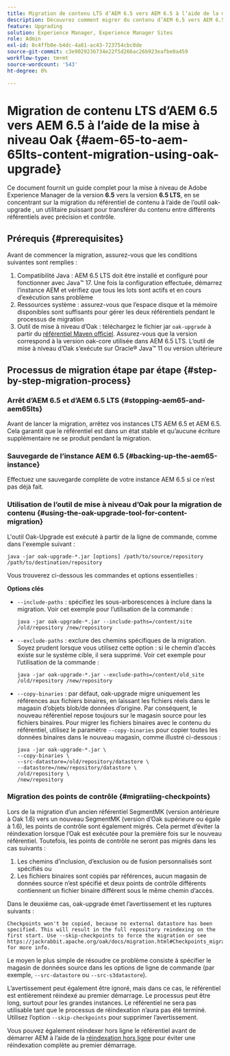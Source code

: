 ```yaml
---
title: Migration de contenu LTS d’AEM 6.5 vers AEM 6.5 à l’aide de la mise à niveau Oak
description: Découvrez comment migrer du contenu d’AEM 6.5 vers AEM 6.5 LTS à l’aide de l’outil oak-upgrade .
feature: Upgrading
solution: Experience Manager, Experience Manager Sites
role: Admin
exl-id: 8c4ffb0e-b4dc-4a81-ac43-723754cbc0de
source-git-commit: c3e9029236734e22f5d266ac26b923eafbe0a459
workflow-type: tm+mt
source-wordcount: '543'
ht-degree: 0%

---
```


# Migration de contenu LTS d’AEM 6.5 vers AEM 6.5 à l’aide de la mise à niveau Oak {#aem-65-to-aem-65lts-content-migration-using-oak-upgrade}

Ce document fournit un guide complet pour la mise à niveau de Adobe Experience Manager de la version **6.5** vers la version **6.5 LTS**, en se concentrant sur la migration du référentiel de contenu à l’aide de l’outil oak-upgrade , un utilitaire puissant pour transférer du contenu entre différents référentiels avec précision et contrôle.

## Prérequis {#prerequisites}

Avant de commencer la migration, assurez-vous que les conditions suivantes sont remplies :

1. Compatibilité Java : AEM 6.5 LTS doit être installé et configuré pour fonctionner avec Java™ 17. Une fois la configuration effectuée, démarrez l’instance AEM et vérifiez que tous les lots sont actifs et en cours d’exécution sans problème
1. Ressources système : assurez-vous que l’espace disque et la mémoire disponibles sont suffisants pour gérer les deux référentiels pendant le processus de migration
1. Outil de mise à niveau d’Oak : téléchargez le fichier jar `oak-upgrade` à partir du [référentiel Maven officiel](https://mvnrepository.com/artifact/org.apache.jackrabbit/oak-upgrade). Assurez-vous que la version correspond à la version oak-core utilisée dans AEM 6.5 LTS. L’outil de mise à niveau d’Oak s’exécute sur Oracle® Java™ 11 ou version ultérieure

## Processus de migration étape par étape {#step-by-step-migration-process}

### Arrêt d’AEM 6.5 et d’AEM 6.5 LTS {#stopping-aem65-and-aem65lts}

Avant de lancer la migration, arrêtez vos instances LTS AEM 6.5 et AEM 6.5. Cela garantit que le référentiel est dans un état stable et qu’aucune écriture supplémentaire ne se produit pendant la migration.

### Sauvegarde de l’instance AEM 6.5 {#backing-up-the-aem65-instance}

Effectuez une sauvegarde complète de votre instance AEM 6.5 si ce n’est pas déjà fait.

### Utilisation de l’outil de mise à niveau d’Oak pour la migration de contenu {#using-the-oak-upgrade-tool-for-content-migration}

L&#39;outil Oak-Upgrade est exécuté à partir de la ligne de commande, comme dans l&#39;exemple suivant :

```
java -jar oak-upgrade-*.jar [options] /path/to/source/repository /path/to/destination/repository 
```

Vous trouverez ci-dessous les commandes et options essentielles :

**Options clés**

* `--include-paths` : spécifiez les sous-arborescences à inclure dans la migration. Voir cet exemple pour l’utilisation de la commande :

  ```
  java -jar oak-upgrade-*.jar --include-paths=/content/site /old/repository /new/repository
  ```

* `--exclude-paths` : exclure des chemins spécifiques de la migration. Soyez prudent lorsque vous utilisez cette option : si le chemin d’accès existe sur le système cible, il sera supprimé. Voir cet exemple pour l’utilisation de la commande :

  ```
  java -jar oak-upgrade-*.jar --exclude-paths=/content/old_site /old/repository /new/repository 
  ```

* `--copy-binaries` : par défaut, oak-upgrade migre uniquement les références aux fichiers binaires, en laissant les fichiers réels dans le magasin d’objets blob/de données d’origine. Par conséquent, le nouveau référentiel repose toujours sur le magasin source pour les fichiers binaires. Pour migrer les fichiers binaires avec le contenu du référentiel, utilisez le paramètre `--copy-binaries` pour copier toutes les données binaires dans le nouveau magasin, comme illustré ci-dessous :

  ```
  java -jar oak-upgrade-*.jar \
  --copy-binaries \
  --src-datastore=/old/repository/datastore \
  --datastore=/new/repository/datastore \
  /old/repository \
  /new/repository 
  ```

### Migration des points de contrôle {#migratiing-checkpoints}

Lors de la migration d’un ancien référentiel SegmentMK (version antérieure à Oak 1.6) vers un nouveau SegmentMK (version d’Oak supérieure ou égale à 1.6), les points de contrôle sont également migrés. Cela permet d’éviter la réindexation lorsque l’Oak est exécutée pour la première fois sur le nouveau référentiel. Toutefois, les points de contrôle ne seront pas migrés dans les cas suivants :

1. Les chemins d’inclusion, d’exclusion ou de fusion personnalisés sont spécifiés ou
1. Les fichiers binaires sont copiés par références, aucun magasin de données source n’est spécifié et deux points de contrôle différents contiennent un fichier binaire différent sous le même chemin d’accès.

Dans le deuxième cas, oak-upgrade émet l’avertissement et les ruptures suivants :

```
Checkpoints won't be copied, because no external datastore has been specified. This will result in the full repository reindexing on the first start. Use --skip-checkpoints to force the migration or see https://jackrabbit.apache.org/oak/docs/migration.html#Checkpoints_migration for more info. 
```

Le moyen le plus simple de résoudre ce problème consiste à spécifier le magasin de données source dans les options de ligne de commande (par exemple, `--src-datastore` ou `--src-s3datastore`).

L’avertissement peut également être ignoré, mais dans ce cas, le référentiel est entièrement réindexé au premier démarrage. Le processus peut être long, surtout pour les grandes instances. Le référentiel ne sera pas utilisable tant que le processus de réindexation n’aura pas été terminé. Utilisez l’option `--skip-checkpoints` pour supprimer l’avertissement.

Vous pouvez également réindexer hors ligne le référentiel avant de démarrer AEM à l’aide de la [réindexation hors ligne](/help/sites-deploying/upgrade-offline-reindexing.md) pour éviter une réindexation complète au premier démarrage.
